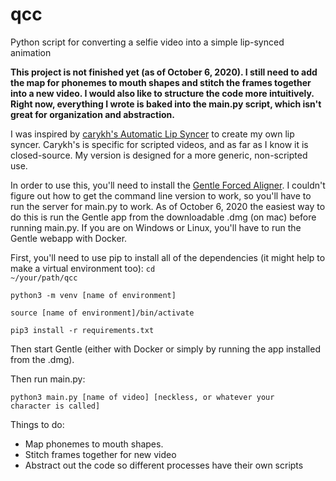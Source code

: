 # qcc
Python script for converting a selfie video into a simple lip-synced animation

**This project is not finished yet (as of October 6, 2020). I still need to add the map for phonemes to mouth shapes and stitch the frames together into a new video.
I would also like to structure the code more intuitively. Right now, everything I wrote is baked into the main.py script, which isn't great for organization and abstraction.**

I was inspired by [carykh's Automatic Lip Syncer](https://youtu.be/y3B8YqeLCpY) to create my own lip syncer. Carykh's is specific for scripted videos, and as far as I know it is closed-source. My version is designed for a more generic, non-scripted use.

In order to use this, you'll need to install the [Gentle Forced Aligner](https://lowerquality.com/gentle/). I couldn't figure out how to get the command line version to work, so you'll have to run the server for main.py to work. As of October 6, 2020 the easiest way to do this is run the Gentle app from the downloadable .dmg (on mac) before running main.py. If you are on Windows or Linux, you'll have to run the Gentle webapp with Docker.

First, you'll need to use pip to install all of the dependencies (it might help to make a virtual environment too):
<code>cd ~/your/path/qcc</code>

<code>python3 -m venv [name of environment]</code>

<code>source [name of environment]/bin/activate</code>

<code>pip3 install -r requirements.txt</code>

Then start Gentle (either with Docker or simply by running the app installed from the .dmg).

Then run main.py:

<code>python3 main.py [name of video] [neckless, or whatever your character is called]</code>

Things to do:
* Map phonemes to mouth shapes.
* Stitch frames together for new video
* Abstract out the code so different processes have their own scripts
